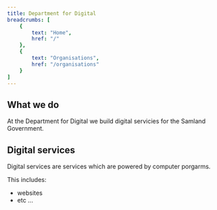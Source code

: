 ```yaml
---
title: Department for Digital
breadcrumbs: [
    {
        text: "Home",
        href: "/"
    },
    {
        text: "Organisations",
        href: "/organisations"
    }
]
---
```


## What we do
At the Department for Digital we build digital servicies for the Samland Government.

## Digital services
Digital services are services which are powered by computer porgarms.

This includes:
* websites
* etc ...

